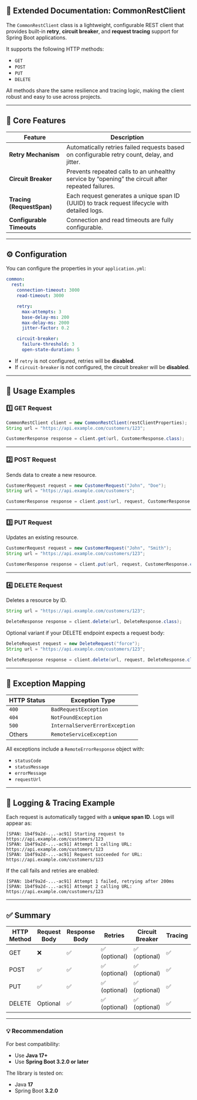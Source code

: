 ## 📘 Extended Documentation: CommonRestClient

The `CommonRestClient` class is a lightweight, configurable REST client that provides built-in **retry**, **circuit breaker**, and **request tracing** support for Spring Boot applications.

It supports the following HTTP methods:

* `GET`
* `POST`
* `PUT`
* `DELETE`

All methods share the same resilience and tracing logic, making the client robust and easy to use across projects.

---

## 🧠 Core Features

| Feature                   | Description                                                                                       |
| ------------------------- | ------------------------------------------------------------------------------------------------- |
| **Retry Mechanism**       | Automatically retries failed requests based on configurable retry count, delay, and jitter.       |
| **Circuit Breaker**       | Prevents repeated calls to an unhealthy service by “opening” the circuit after repeated failures. |
| **Tracing (RequestSpan)** | Each request generates a unique span ID (UUID) to track request lifecycle with detailed logs.     |
| **Configurable Timeouts** | Connection and read timeouts are fully configurable.                                              |

---

## ⚙️ Configuration

You can configure the properties in your `application.yml`:

```yaml
common:
  rest:
    connection-timeout: 3000
    read-timeout: 3000

    retry:
      max-attempts: 3
      base-delay-ms: 200
      max-delay-ms: 2000
      jitter-factor: 0.2

    circuit-breaker:
      failure-threshold: 3
      open-state-duration: 5
```

* If `retry` is not configured, retries will be **disabled**.
* If `circuit-breaker` is not configured, the circuit breaker will be **disabled**.

---

## 🚀 Usage Examples

### 1️⃣ GET Request

```java
CommonRestClient client = new CommonRestClient(restClientProperties);
String url = "https://api.example.com/customers/123";

CustomerResponse response = client.get(url, CustomerResponse.class);
```

---

### 2️⃣ POST Request

Sends data to create a new resource.

```java
CustomerRequest request = new CustomerRequest("John", "Doe");
String url = "https://api.example.com/customers";

CustomerResponse response = client.post(url, request, CustomerResponse.class);
```

---

### 3️⃣ PUT Request

Updates an existing resource.

```java
CustomerRequest request = new CustomerRequest("John", "Smith");
String url = "https://api.example.com/customers/123";

CustomerResponse response = client.put(url, request, CustomerResponse.class);
```

---

### 4️⃣ DELETE Request

Deletes a resource by ID.

```java
String url = "https://api.example.com/customers/123";

DeleteResponse response = client.delete(url, DeleteResponse.class);
```

Optional variant if your DELETE endpoint expects a request body:

```java
DeleteRequest request = new DeleteRequest("force");
String url = "https://api.example.com/customers/123";

DeleteResponse response = client.delete(url, request, DeleteResponse.class);
```

---

## 🧾 Exception Mapping

| HTTP Status | Exception Type                 |
| ----------- | ------------------------------ |
| `400`       | `BadRequestException`          |
| `404`       | `NotFoundException`            |
| `500`       | `InternalServerErrorException` |
| Others      | `RemoteServiceException`       |

All exceptions include a `RemoteErrorResponse` object with:

* `statusCode`
* `statusMessage`
* `errorMessage`
* `requestUrl`

---

## 🧩 Logging & Tracing Example

Each request is automatically tagged with a **unique span ID**. Logs will appear as:

```
[SPAN: 1b4f9a2d-...-ac91] Starting request to https://api.example.com/customers/123
[SPAN: 1b4f9a2d-...-ac91] Attempt 1 calling URL: https://api.example.com/customers/123
[SPAN: 1b4f9a2d-...-ac91] Request succeeded for URL: https://api.example.com/customers/123
```

If the call fails and retries are enabled:

```
[SPAN: 1b4f9a2d-...-ac91] Attempt 1 failed, retrying after 200ms
[SPAN: 1b4f9a2d-...-ac91] Attempt 2 calling URL: https://api.example.com/customers/123
```

---

## ✅ Summary

| HTTP Method | Request Body | Response Body | Retries      | Circuit Breaker | Tracing |
| ----------- | ------------ | ------------- | ------------ | --------------- | ------- |
| GET         | ❌            | ✅             | ✅ (optional) | ✅ (optional)    | ✅       |
| POST        | ✅            | ✅             | ✅ (optional) | ✅ (optional)    | ✅       |
| PUT         | ✅            | ✅             | ✅ (optional) | ✅ (optional)    | ✅       |
| DELETE      | Optional     | ✅             | ✅ (optional) | ✅ (optional)    | ✅       |

---

### 💡 Recommendation

For best compatibility:

* Use **Java 17+**
* Use **Spring Boot 3.2.0 or later**

The library is tested on:

* Java **17**
* Spring Boot **3.2.0**
